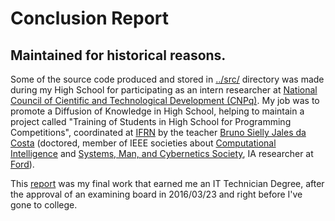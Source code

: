 # Conclusion Report
## Maintained for historical reasons.

Some of the source code produced and stored in [../src/](../src/) directory was made
during my High School for participating as an intern researcher at 
[National Council of Cientific and Technological Development (CNPq)](http://cnpq.br/).
My job was to promote a Diffusion of Knowledge in High School, helping to maintain a project
called "Training of Students in High School for Programming Competitions", coordinated at
[IFRN](http://portal.ifrn.edu.br/) by the teacher [Bruno Sielly Jales da Costa](http://lattes.cnpq.br/2486327435960311)
(doctored, member of IEEE societies about [Computational Intelligence](http://cis.ieee.org/) and [Systems, Man, and Cybernetics Society](http://www.ieeesmc.org/), IA researcher at [Ford](https://www.ford.com.br/)).

This [report](./TCC.pdf) was my final work that earned me an IT Technician Degree,
after the approval of an examining board in 2016/03/23 and right before I've gone to college.
